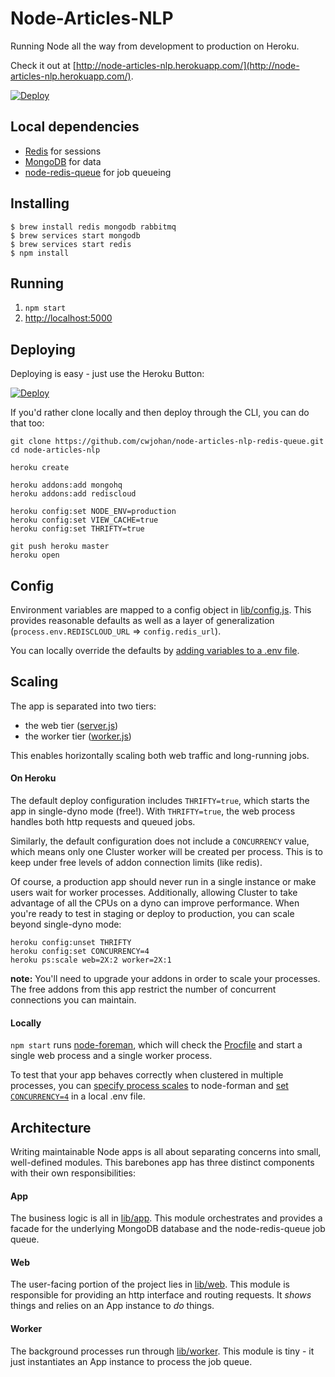 # Node-Articles-NLP

Running Node all the way from development to production on Heroku.

Check it out at [http://node-articles-nlp.herokuapp.com/](http://node-articles-nlp.herokuapp.com/).

[![Deploy](https://www.herokucdn.com/deploy/button.png)](https://heroku.com/deploy?template=https://github.com/cwjohan/node-articles-nlp-redis-queue)

## Local dependencies

- [Redis](http://redis.io/) for sessions
- [MongoDB](http://www.mongodb.org/) for data
- [node-redis-queue](https://github.com/cwjohan/node-articles-nlp-redis-queue) for job queueing

## Installing

```
$ brew install redis mongodb rabbitmq
$ brew services start mongodb
$ brew services start redis
$ npm install
```

## Running

1. `npm start`
2. [http://localhost:5000](http://localhost:5000)

## Deploying

Deploying is easy - just use the Heroku Button:

[![Deploy](https://www.herokucdn.com/deploy/button.png)](https://heroku.com/deploy?template=https://github.com/cwjohan/node-articles-nlp-redis-queue)

If you'd rather clone locally and then deploy through the CLI, you can do that too:

```
git clone https://github.com/cwjohan/node-articles-nlp-redis-queue.git
cd node-articles-nlp

heroku create

heroku addons:add mongohq
heroku addons:add rediscloud

heroku config:set NODE_ENV=production
heroku config:set VIEW_CACHE=true
heroku config:set THRIFTY=true

git push heroku master
heroku open
```

## Config

Environment variables are mapped to a config object in [lib/config.js](https://github.com/cwjohan/node-articles-nlp-redis-queue/blob/master/lib/config.js).
This provides reasonable defaults as well as a layer of generalization
(`process.env.REDISCLOUD_URL` => `config.redis_url`).

You can locally override the defaults by
[adding variables to a .env file](https://github.com/strongloop/node-foreman#environmental-variables).

## Scaling

The app is separated into two tiers:

- the web tier ([server.js](https://github.com/cwjohan/node-articles-nlp-redis-queue/blob/master/lib/server.js))
- the worker tier ([worker.js](https://github.com/cwjohan/node-articles-nlp-redis-queue/blob/master/lib/worker.js))

This enables horizontally scaling both web traffic and long-running jobs.

#### On Heroku

The default deploy configuration includes `THRIFTY=true`, which starts the app in single-dyno mode (free!).
With `THRIFTY=true`, the web process handles both http requests and queued jobs.

Similarly, the default configuration does not include a `CONCURRENCY` value, which means only one Cluster
worker will be created per process. This is to keep under free levels of addon connection limits (like redis).

Of course, a production app should never run in a single instance or make users wait for worker processes.
Additionally, allowing Cluster to take advantage of all the CPUs on a dyno can improve performance.
When you're ready to test in staging or deploy to production, you can scale beyond single-dyno mode:

```
heroku config:unset THRIFTY
heroku config:set CONCURRENCY=4
heroku ps:scale web=2X:2 worker=2X:1
```

**note:** You'll need to upgrade your addons in order to scale your processes.
The free addons from this app restrict the number of concurrent connections you can maintain.

#### Locally

`npm start` runs [node-foreman](http://strongloop.github.io/node-foreman/),
which will check the [Procfile](https://github.com/cwjohan/node-articles-nlp-redis-queue/blob/master/Procfile)
and start a single web process and a single worker process.

To test that your app behaves correctly when clustered in multiple processes,
you can [specify process scales](https://github.com/strongloop/node-foreman#advanced-usage) to node-forman
and [set `CONCURRENCY=4`](https://github.com/strongloop/node-foreman#environmental-variables) in a local .env file.

## Architecture

Writing maintainable Node apps is all about separating concerns into small, well-defined modules.
This barebones app has three distinct components with their own responsibilities:

#### App

The business logic is all in [lib/app](https://github.com/cwjohan/node-articles-nlp-redis-queue/tree/master/lib/app).
This module orchestrates and provides a facade for the underlying
MongoDB database and the node-redis-queue job queue.

#### Web

The user-facing portion of the project lies in [lib/web](https://github.com/cwjohan/node-articles-nlp-redis-queue/tree/master/lib/web).
This module is responsible for providing an http interface and routing requests.
It *shows* things and relies on an App instance to *do* things.

#### Worker

The background processes run through [lib/worker](https://github.com/cwjohan/node-articles-nlp-redis-queue/blob/master/lib/worker.js).
This module is tiny - it just instantiates an App instance to process the job queue.
